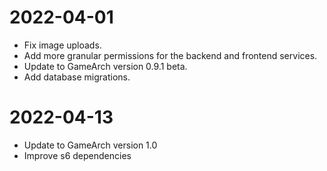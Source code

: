 # 2022-04-01

* Fix image uploads.
* Add more granular permissions for the backend and frontend services.
* Update to GameArch version 0.9.1 beta.
* Add database migrations.

# 2022-04-13

* Update to GameArch version 1.0
* Improve s6 dependencies